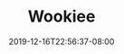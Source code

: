 ---
title: "Wookiee"
date: 2019-12-16T22:56:37-08:00
draft: false
layout: race

stats:
  awareness:
    min: 1D+0
    max: 3D+0
  coordination:
    min: 1D+0
    max: 3D+2
  knowledge:
    min: 1D+0
    max: 3D+0
  physique:
    min: 1D+2
    max: 6D+0
  presence:
    min: 1D+0
    max: 3D+0
  reflexes:
    min: 1D+0
    max: 4D+0

special:

language: Shyriiiwook

images: 
  - https://vignette.wikia.nocookie.net/starwars/images/1/1e/Chewbacca-Fathead.png/revision/latest?cb=20161108052810
  - https://vignette.wikia.nocookie.net/battlefront/images/b/ba/DICE_Wookiee_Warrior_cropped.jpg/revision/latest?cb=20190925204411
  - https://www.syfy.com/sites/syfy/files/styles/1200x680/public/2018/04/chewbaccadennystradingcards2018.png
---